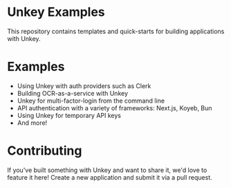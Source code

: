 # Unkey Examples

This repository contains templates and quick-starts for building applications with Unkey.

# Examples

- Using Unkey with auth providers such as Clerk
- Building OCR-as-a-service with Unkey
- Unkey for multi-factor-login from the command line
- API authentication with a variety of frameworks: Next.js, Koyeb, Bun
- Using Unkey for temporary API keys
- And more!

# Contributing

If you've built something with Unkey and want to share it, we'd love to feature it here! Create a new application and submit it via a pull request.
